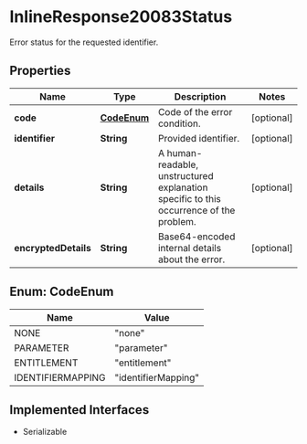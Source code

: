 

# InlineResponse20083Status

Error status for the requested identifier.

## Properties

Name | Type | Description | Notes
------------ | ------------- | ------------- | -------------
**code** | [**CodeEnum**](#CodeEnum) | Code of the error condition. |  [optional]
**identifier** | **String** | Provided identifier. |  [optional]
**details** | **String** | A human-readable, unstructured explanation specific to this occurrence of the problem. |  [optional]
**encryptedDetails** | **String** | Base64-encoded internal details about the error. |  [optional]



## Enum: CodeEnum

Name | Value
---- | -----
NONE | &quot;none&quot;
PARAMETER | &quot;parameter&quot;
ENTITLEMENT | &quot;entitlement&quot;
IDENTIFIERMAPPING | &quot;identifierMapping&quot;


## Implemented Interfaces

* Serializable



